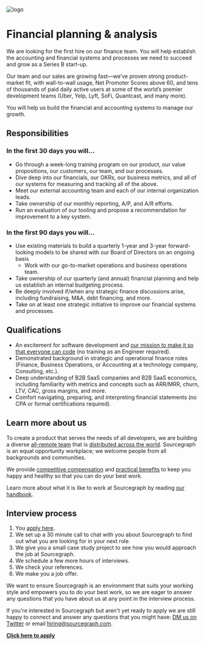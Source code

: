 ![logo](https://sourcegraph.com/.assets/img/sourcegraph-light-head-logo.svg)

# Financial planning & analysis

We are looking for the first hire on our finance team. You will help establish the accounting and financial systems and processes we need to succeed and grow as a Series B start-up.

Our team and our sales are growing fast—we’ve proven strong product-market fit, with wall-to-wall usage, Net Promoter Scores above 60, and tens of thousands of paid daily active users at some of the world’s premier development teams (Uber, Yelp, Lyft, SoFi, Quantcast, and many more).

You will help us build the financial and accounting systems to manage our growth.

## Responsibilities

### In the first 30 days you will...

- Go through a week-long training program on our product, our value propositions, our customers, our team, and our processes.
- Dive deep into our financials, our OKRs, our business metrics, and all of our systems for measuring and tracking all of the above.
- Meet our external accounting team and each of our internal organization leads.
- Take ownership of our monthly reporting, A/P, and A/R efforts.
- Run an evaluation of our tooling and propose a recommendation for improvement to a key system.

### In the first 90 days you will...

- Use existing materials to build a quarterly 1-year and 3-year forward-looking models to be shared with our Board of Directors on an ongoing basis
  - Work with our go-to-market operations and business operations team.
- Take ownership of our quarterly (and annual) financial planning and help us establish an internal budgeting process.
- Be deeply involved if/when any strategic finance discussions arise, including fundraising, M&A, debt financing, and more.
- Take on at least one strategic initiative to improve our financial systems and processes.

## Qualifications

- An excitement for software development and [our mission to make it so that everyone can code](https://about.sourcegraph.com/company/strategy) (no training as an Engineer required).
- Demonstrated background in strategic and operational finance roles (Finance, Business Operations, or Accounting at a technology company, Consulting, etc.).
- Deep understanding of B2B SaaS companies and B2B SaaS economics, including familiarity with metrics and concepts such as ARR/MRR, churn, LTV, CAC, gross margins, and more.
- Comfort navigating, preparing, and interpreting financial statements (no CPA or formal certifications required).

## Learn more about us

To create a product that serves the needs of all developers, we are building a diverse [all-remote team](https://about.sourcegraph.com/company/remote) that is [distributed across the world](https://about.sourcegraph.com/company/team). Sourcegraph is an equal opportunity workplace; we welcome people from all backgrounds and communities.

We provide [competitive compensation](https://about.sourcegraph.com/handbook/people-ops/compensation) and [practical benefits](https://about.sourcegraph.com/handbook/people-ops/benefits-and-perks) to keep you happy and healthy so that you can do your best work.

Learn more about what it is like to work at Sourcegraph by reading [our handbook](https://about.sourcegraph.com/handbook/).

## Interview process

1. You [apply here]().
1. We set up a 30 minute call to chat with you about Sourcegraph to find out what you are looking for in your next role.
1. We give you a small case study project to see how you would approach the job at Sourcegraph.
1. We schedule a few more hours of interviews.
1. We check your references.
1. We make you a job offer.

We want to ensure Sourcegraph is an environment that suits your working style and empowers you to do your best work, so we are eager to answer any questions that you have about us at any point in the interview process.

If you're interested in Sourcegraph but aren't yet ready to apply we are still happy to connect and answer any questions that you might have: [DM us on Twitter](https://twitter.com/srcgraph) or email hiring@sourcegraph.com.

**[Click here to apply]()**

